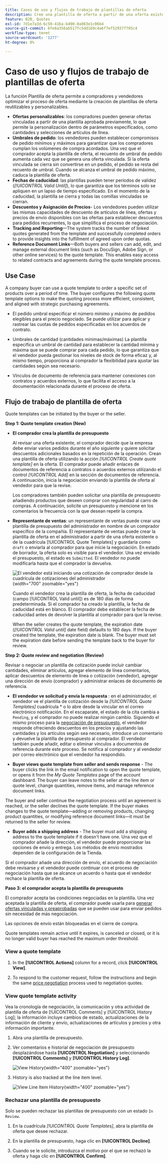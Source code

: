 ```yaml
---
title: Casos de uso y flujos de trabajo de plantillas de oferta
description: Cree una plantilla de oferta a partir de una oferta existente para agilizar la negociación de ofertas para pedidos recurrentes.
feature: B2B, Quotes
exl-id: 7d1e7a3d-6c50-416a-b490-0a083e1c06b4
source-git-commit: 6fe8a356ab517fc5dd169c4a6f7ef52937f705c4
workflow-type: tm+mt
source-wordcount: '1277'
ht-degree: 0%

---
```


# Caso de uso y flujos de trabajo de plantillas de oferta

La función Plantilla de oferta permite a compradores y vendedores optimizar el proceso de oferta mediante la creación de plantillas de oferta reutilizables y personalizables.

- **Ofertas personalizables**: los compradores pueden generar ofertas vinculadas a partir de una plantilla aprobada previamente, lo que permite la personalización dentro de parámetros especificados, como cantidades y selecciones de artículos de línea.
- **Umbrales de pedido**: los vendedores pueden establecer compromisos de pedido mínimos y máximos para garantizar que los compradores cumplan los volúmenes de compra acordados. Una vez que el comprador acepta la plantilla de oferta, el recuento de umbral de pedido aumenta cada vez que se genera una oferta vinculada. Si la oferta vinculada se cierra sin convertirse en un pedido, el pedido se resta del recuento de umbral. Cuando se alcanza el umbral de pedido máximo, caduca la plantilla de oferta.
- **Fechas de caducidad**: las plantillas pueden tener períodos de validez (*[!UICONTROL Valid Until]*), lo que garantiza que los términos solo se apliquen en un lapso de tiempo especificado. En el momento de la caducidad, la plantilla se cierra y todas las comillas vinculadas se cierran.
- **Descuentos y Asignación de Precios**- Los vendedores pueden utilizar las mismas capacidades de descuento de artículos de línea, ofertas y precios de envío disponibles con las ofertas para establecer descuentos para pedidos recurrentes, lo que simplifica el proceso de negociación.
- **Tracking and Reporting**—The system tracks the number of linked quotes generated from the template and successfully completed orders to provide insights into the fulfillment of agreed upon order quotas.
- **Reference Document Links**—Both buyers and sellers can add, edit, and manage external document links (such as DocuSign, Adobe Sign, or other online services) to the quote template. This enables easy access to related contracts and agreements during the quote template process.

## Use Case

A company buyer can use a quote template to order a specific set of products over a period of time. The buyer configures the following quote template options to make the quoting process more efficient, consistent, and aligned with strategic purchasing agreements.

- El pedido umbral especificar el número mínimo y máximo de pedidos elegibles para el precio negociado. Se puede utilizar para aplicar y rastrear las cuotas de pedidos especificadas en los acuerdos de contrato.

- Umbrales de cantidad (cantidades mínimas/máximas) La plantilla especifica un umbral de cantidad para establecer la cantidad mínima y máxima que se puede comprar para cada pedido, lo que garantiza que el vendedor pueda gestionar los niveles de stock de forma eficaz y, al mismo tiempo, proporciona al comprador la flexibilidad para ajustar las cantidades según sea necesario.

- Vínculos de documento de referencia para mantener conexiones con contratos y acuerdos externos, lo que facilita el acceso a la documentación relacionada durante el proceso de oferta.

## Flujo de trabajo de plantilla de oferta

Quote templates can be initiated by the buyer or the seller.

**Step 1: Quote template creation (New)**

- **El comprador crea la plantilla de presupuesto**

  Al revisar una oferta existente, el comprador decide que la empresa debe enviar varios pedidos durante el año siguiente y quiere solicitar descuentos adicionales basados en la repetición de la operación. Crean una plantilla de oferta utilizando la acción *[!UICONTROL Create quote template]* en la oferta. El comprador puede añadir enlaces de documentos de referencia a contratos o acuerdos externos utilizando el control *[!UICONTROL Add]* en la sección de documentos de referencia. A continuación, inicia la negociación enviando la plantilla de oferta al vendedor para que la revise.

  Los compradores también pueden solicitar una plantilla de presupuesto añadiendo productos que deseen comprar con regularidad al carro de compras. A continuación, solicite un presupuesto y mencione en los comentarios la frecuencia con la que desean repetir la compra.

- **Representante de ventas**: un representante de ventas puede crear una plantilla de presupuesto del administrador en nombre de un comprador específico de la compañía. El representante de ventas puede crear la plantilla de oferta en el administrador a partir de una oferta existente o de la cuadrícula [!UICONTROL Quote Templates] y guardarla como `draft` o enviarla al comprador para que inicie la negociación. En estado de borrador, la oferta solo es visible para el vendedor. Una vez enviado el presupuesto, el estado es `Submitted`. El vendedor no puede modificarla hasta que el comprador la devuelva.

  ![El vendedor está iniciando una cotización de comprador desde la cuadrícula de cotizaciones del administrador](./assets/quote-template-create-from-grid.png){width="700" zoomable="yes"}

  Cuando el vendedor crea la plantilla de oferta, la fecha de caducidad (campo [!UICONTROL Valid until]) es de 180 días de forma predeterminada. Si el comprador ha creado la plantilla, la fecha de caducidad está en blanco.  El comprador debe establecer la fecha de caducidad antes de devolver la plantilla al comprador para que la revise.

  When the seller creates the quote template, the expiration date (*[!UICONTROL Valid until]* date field) defaults to 180 days. If the buyer created the template, the expiration date is blank.  The buyer must set the expiration date before sending the template back to the buyer for review.

**Step 2: Quote review and negotiation (Review)**

Revisar o negociar un plantilla de cotización puede incluir cambiar cantidades, eliminar artículos, agregar elemento de línea comentarios, aplicar descuentos de elemento de línea o cotización (vendedor), agregar una dirección de envío (comprador) y administrar enlaces de documento de referencia.

- **El vendedor ve solicitud y envía la respuesta** : en el administrador, el vendedor ve el plantilla de cotización desde la *[!UICONTROL Quote Templates]* cuadrícula * o lo abre desde la vincular en el correo electrónico notificación. En el escaparate, el estado de la cita cambia a `Pending`, y el comprador no puede realizar ningún cambio. Siguiendo el mismo proceso para la [negociación de presupuesto](quote-price-negotiation.md), el vendedor responde ofreciendo descuentos en los precios y ajustando las cantidades y los artículos según sea necesario, introduce un comentario y devuelve la plantilla de presupuesto al comprador. El vendedor también puede añadir, editar o eliminar vínculos a documentos de referencia durante este proceso. Se notifica al comprador y al vendedor por correo electrónico que el vendedor ha respondido.

- **Buyer views quote template from seller and sends response** - The buyer clicks the link in the email notification to open the quote template, or opens it from the _My Quote Templates_ page of the account dashboard. The buyer can leave notes to the seller at the line item or quote level, change quantities, remove items, and manage reference document links.

The buyer and seller continue the negotiation process until an agreement is reached, or the seller declines the quote template. If the buyer makes changes to the quote template—adding or removing products, changing product quantities, or modifying reference document links—it must be returned to the seller for review.

- **Buyer adds a shipping address** - The buyer must add a shipping address to the quote template if it doesn&#39;t have one. Una vez que el comprador añade la dirección, el vendedor puede proporcionar las opciones de envío y entrega. Los métodos de envío mostrados dependen de la configuración de la Tienda.

Si el comprador añade una dirección de envío, el acuerdo de negociación debe revisarse y el vendedor puede continuar con el proceso de negociación hasta que se alcance un acuerdo o hasta que el vendedor rechace la plantilla de oferta.

**Paso 3: el comprador acepta la plantilla de presupuesto**

El comprador acepta las condiciones negociadas en la plantilla. Una vez aceptada la plantilla de oferta, el comprador puede usarla para [generar ofertas vinculadas y preaprobadas](account-dashboard-my-quote-templates.md#generate-a-linked-quote) que se pueden usar para enviar pedidos sin necesidad de más negociación.

Las opciones de envío están bloqueadas en el cierre de compra.

Quote templates remain active until it expires, is canceled or closed, or it is no longer valid buyer has reached the maximum order threshold.

### View a quote template

1. In the **[!UICONTROL Actions]** column for a record, click **[!UICONTROL View]**.

1. To respond to the customer request, follow the instructions and begin the same [price negotiation](quote-price-negotiation.md) process used to negotiation quotes.

### View quote template activity

Vea la cronología de negociación, la comunicación y otra actividad de plantilla de oferta de [!UICONTROL Comments] y [!UICONTROL History Log]; la información incluye cambios de estado, actualizaciones de la información de cliente y envío, actualizaciones de artículos y precios y otra información importante.

1. Abra una plantilla de presupuesto.

1. Ver comentarios e historial de negociación de presupuesto desplazándose hasta **[!UICONTROL Negotiation]** y seleccionando **[!UICONTROL Comments]** y **[!UICONTROL History Log]**.

   ![View History](./assets/quote-view-history.png){width="400" zoomable="yes"}

1. History is also tracked at the line item level.

   ![View Line Item History](./assets/quote-view-line-item-history.png){width="400" zoomable="yes"}

### Rechazar una plantilla de presupuesto

Solo se pueden rechazar las plantillas de presupuesto con un estado `In Review`.

1. En la cuadrícula *[!UICONTROL Quote Templates]*, abra la plantilla de oferta que desee rechazar.

1. En la plantilla de presupuesto, haga clic en **[!UICONTROL Decline]**.

1. Cuando se le solicite, introduzca el motivo por el que se rechazó la oferta y haga clic en **[!UICONTROL Confirm]**.
